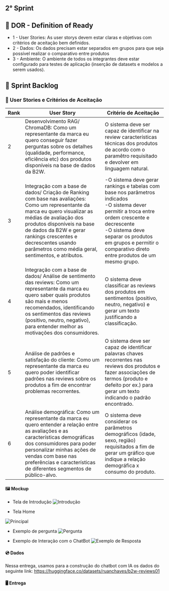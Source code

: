 ## 2° Sprint

## 📌 DOR - Definition of Ready
-	1 - User Stories: As user storys devem estar claras e objetivas com critérios de aceitação bem definidos.
-	2 - Dados: Os dados precisam estar separados em grupos para que seja possível realizar o comparativo entre produtos
-	3 - Ambiente:  O ambiente de todos os integrantes deve estar configurado para testes de aplicação (inserção de datasets e modelos a serem usados).


## 🎯 Sprint Backlog

### 📄 User Stories e Critérios de Aceitação

| Rank | User Story | Critério de Aceitação |
|---|---|---|
| 2 | Desenvolvimento RAG/ ChromaDB: Como um representante da marca eu quero conseguir fazer perguntas sobre os detalhes (qualidade, performance, eficiência etc) dos produtos disponíveis na base de dados da B2W.| O sistema deve ser capaz de identificar na review características técnicas dos produtos de acordo com o paramêtro requisitado e devolver em linguagem natural.| 
| 3 | Integração com a base de dados/ Criação de Ranking com base nas avaliações: Como um representante da marca eu quero visualizar as médias de avaliação dos produtos disponíveis na base de dados da B2W e gerar rankings crescentes e decrescentes usando parâmetros como média geral, sentimentos, e atributos.|-O sistema deve gerar rankings e tabelas com base nos parâmetros indicados  <br>-O sistema dever permitir a troca entre ordem crescente e decrescente <br>-O sistema deve separar os produtos em grupos e permitir o comparativo direto entre produtos de um mesmo grupo.| 
| 4 | Integração com a base de dados/ Análise de sentimento das reviews: Como um representante da marca eu quero saber quais produtos são mais e menos recomendados, identificando os sentimentos das reviews (positivo, neutro, negativo), para entender melhor as motivações dos consumidores.| O sistema deve classificar as reviews dos produtos em sentimentos (positivo, neutro, negativo) e gerar um texto justificando a classificação.| 
| 5 | Análise de padrões e satisfação do cliente: Como um representante da marca eu quero poder identificar padrões nas reviews sobre os produtos a fim de encontrar problemas recorrentes.| O sistema deve ser capaz de identificar palavras chaves recorrentes nas reviews dos produtos e fazer associações de termos (produto e defeito por ex.) para gerar um texto indicando o padrão encontrado.|
| 6 | Análise demográfica: Como um representante da marca eu quero entender a relação entre as avaliações e as características demográficas dos consumidores para poder personalizar minhas ações de vendas com base nas preferências e características de diferentes segmentos de público-alvo.| O sistema deve considerar os parâmetros demográficos (idade, sexo, região) requisitados a fim de gerar um gráfico que indique a relação demográfica x consumo do produto.|
  
#### 🖼️ Mockup
- Tela de Introdução
  ![Introdução](https://github.com/user-attachments/assets/1652c455-b996-4614-8db9-53f36e6ddc0d)

- Tela Home
  
![Principal](https://github.com/user-attachments/assets/b7342ee0-6e38-4633-9cac-6e1afcb1b72f)

- Exemplo de pergunta
![Pergunta](https://github.com/user-attachments/assets/adec5ef4-4edd-4ebb-92ff-4350650f42e4)

- Exemplo de Interação com o ChatBot 
![Exemplo de Resposta](https://github.com/user-attachments/assets/8d6e6a6f-f1be-4bbc-8686-aa9297f5bc08)

#### :cd: Dados 
Nessa entrega, usamos para a construção do chatbot com IA os dados do seguinte link: https://huggingface.co/datasets/ruanchaves/b2w-reviews01


#### 🖥️ Entrega

